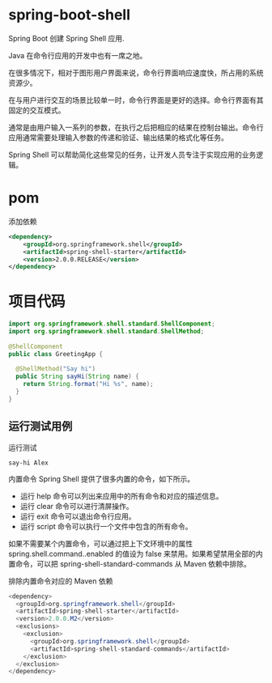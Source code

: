 

# spring-boot-shell

Spring Boot 创建 Spring Shell 应用.

Java 在命令行应用的开发中也有一席之地。

在很多情况下，相对于图形用户界面来说，命令行界面响应速度快，所占用的系统资源少。

在与用户进行交互的场景比较单一时，命令行界面是更好的选择。命令行界面有其固定的交互模式。

通常是由用户输入一系列的参数，在执行之后把相应的结果在控制台输出。命令行应用通常需要处理输入参数的传递和验证、输出结果的格式化等任务。

Spring Shell 可以帮助简化这些常见的任务，让开发人员专注于实现应用的业务逻辑。

# pom

添加依赖

```xml
<dependency>
	<groupId>org.springframework.shell</groupId>
	<artifactId>spring-shell-starter</artifactId>
	<version>2.0.0.RELEASE</version>
</dependency>
```

# 项目代码

```java
import org.springframework.shell.standard.ShellComponent;
import org.springframework.shell.standard.ShellMethod;
 
@ShellComponent
public class GreetingApp {
 
  @ShellMethod("Say hi")
  public String sayHi(String name) {
    return String.format("Hi %s", name);
  }
}
```


## 运行测试用例

运行测试

```
say-hi Alex
```


内置命令
Spring Shell 提供了很多内置的命令，如下所示。

* 运行 help 命令可以列出来应用中的所有命令和对应的描述信息。
* 运行 clear 命令可以进行清屏操作。
* 运行 exit 命令可以退出命令行应用。
* 运行 script 命令可以执行一个文件中包含的所有命令。

如果不需要某个内置命令，可以通过把上下文环境中的属性 spring.shell.command.<command>.enabled 的值设为 false 来禁用。如果希望禁用全部的内置命令，可以把 spring-shell-standard-commands 从 Maven 依赖中排除。

排除内置命令对应的 Maven 依赖

```java
<dependency>
  <groupId>org.springframework.shell</groupId>
  <artifactId>spring-shell-starter</artifactId>
  <version>2.0.0.M2</version>
  <exclusions>
    <exclusion>
      <groupId>org.springframework.shell</groupId>
      <artifactId>spring-shell-standard-commands</artifactId>
    </exclusion>
  </exclusion>
</dependency>
```
